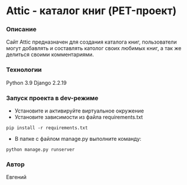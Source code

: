 # Attic - каталог книг (PET-проект)
### Описание
Сайт Attic предназначен для создания каталога книг, пользователи могут добавлять и составлять католог своих любимых книг, а так же делиться своими комментариями.
### Технологии
Python 3.9
Django 2.2.19
### Запуск проекта в dev-режиме
- Установите и активируйте виртуальное окружение
- Установите зависимости из файла requirements.txt
```
pip install -r requirements.txt
``` 
- В папке с файлом manage.py выполните команду:
```
python manage.py runserver
```
### Автор
Евгений
